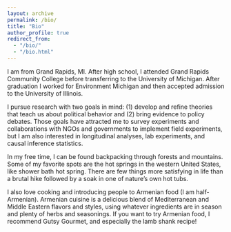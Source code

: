 ```yaml
---
layout: archive
permalink: /bio/
title: "Bio"
author_profile: true
redirect_from: 
  - "/bio/"
  - "/bio.html"
---
```


I am from Grand Rapids, MI.  After high school, I attended Grand Rapids Community College before transferring to the University of Michigan.  After graduation I worked for Environment Michigan and then accepted admission to the University of Illinois.

I pursue research with two goals in mind: (1) develop and refine theories that teach us about political behavior and (2) bring evidence to policy debates.  Those goals have attracted me to survey experiments and collaborations with NGOs and governments to implement field experiments, but I am also interested in longitudinal analyses, lab experiments, and causal inference statistics.

In my free time, I can be found backpacking through forests and mountains.  Some of my favorite spots are the hot springs in the western United States, like shower bath hot spring.  There are few things more satisfying in life than a brutal hike followed by a soak in one of nature’s own hot tubs.

I also love cooking and introducing people to Armenian food (I am half-Armenian).  Armenian cuisine is a delicious blend of Mediterranean and Middle Eastern flavors and styles, using whatever ingredients are in season and plenty of herbs and seasonings.  If you want to try Armenian food, I recommend Gutsy Gourmet, and especially the lamb shank recipe!
